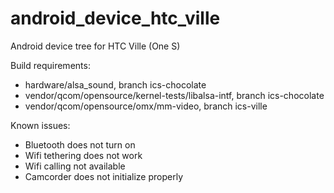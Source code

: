android_device_htc_ville
========================

Android device tree for HTC Ville (One S)

Build requirements:
* hardware/alsa_sound, branch ics-chocolate
* vendor/qcom/opensource/kernel-tests/libalsa-intf, branch ics-chocolate
* vendor/qcom/opensource/omx/mm-video, branch ics-ville

Known issues:
* Bluetooth does not turn on
* Wifi tethering does not work
* Wifi calling not available
* Camcorder does not initialize properly
